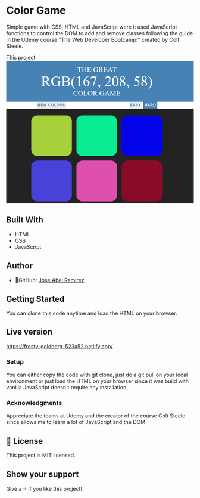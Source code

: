 # Color Game

Simple game with CSS, HTML and JavaScript were it used JavaScript functions to control the DOM to add and remove classes following the guide in the Udemy course "The Web Developer Bootcamp!" created by Colt Steele.

This project
![screenshot](./app_screenshot.png)


## Built With
- HTML
- CSS
- JavaScript


## Author

- 👤GitHub: [Jose Abel Ramirez](https://github.com/jose-Abel)


## Getting Started
You can clone this code anytime and load the HTML on your browser.

## Live version
https://frosty-goldberg-523a52.netlify.app/


### Setup
You can either copy the code with git clone, just do a git pull on your local environment or just load the HTML on your browser since it was build with vanilla JavaScript doesn't require any installation.


### Acknowledgments
Appreciate the teams at Udemy and the creator of the course Colt Steele since allows me to learn a lot of JavaScript and the DOM.


## 📝 License
This project is MIT licensed.


## Show your support
Give a ⭐️ if you like this project!